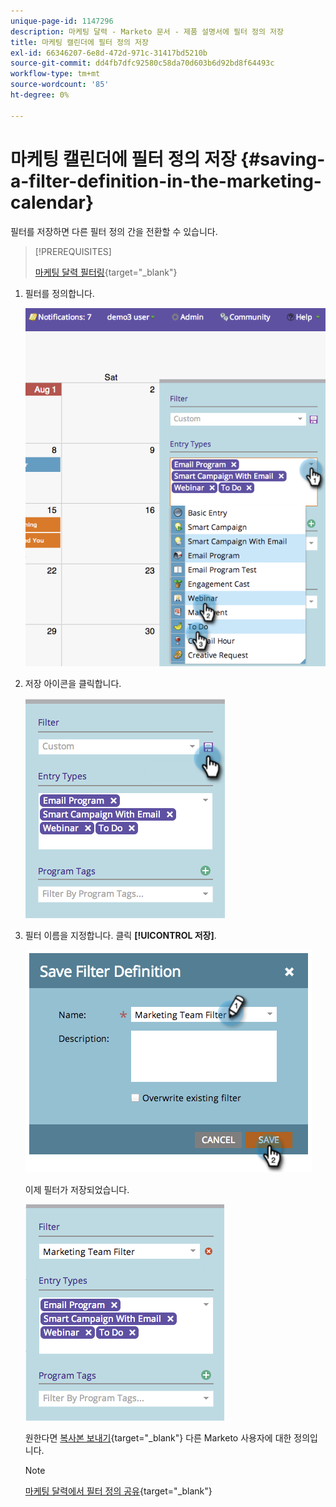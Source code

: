 ```yaml
---
unique-page-id: 1147296
description: 마케팅 달력 - Marketo 문서 - 제품 설명서에 필터 정의 저장
title: 마케팅 캘린더에 필터 정의 저장
exl-id: 66346207-6e8d-472d-971c-31417bd5210b
source-git-commit: dd4fb7dfc92580c58da70d603b6d92bd8f64493c
workflow-type: tm+mt
source-wordcount: '85'
ht-degree: 0%

---
```


# 마케팅 캘린더에 필터 정의 저장 {#saving-a-filter-definition-in-the-marketing-calendar}

필터를 저장하면 다른 필터 정의 간을 전환할 수 있습니다.

>[!PREREQUISITES]
>
>[마케팅 달력 필터링](/help/marketo/product-docs/core-marketo-concepts/marketing-calendar/working-with-the-calendar/filtering-the-marketing-calendar.md){target="_blank"}

1. 필터를 정의합니다.

   ![](assets/image2014-9-24-10-3a50-3a49.png)

1. 저장 아이콘을 클릭합니다.

   ![](assets/image2014-9-24-10-3a50-3a57.png)

1. 필터 이름을 지정합니다. 클릭 **[!UICONTROL 저장]**.

   ![](assets/image2014-9-24-10-3a51-3a3.png)

   이제 필터가 저장되었습니다.

   ![](assets/image2014-9-24-10-3a51-3a12.png)

   원한다면 [복사본 보내기](/help/marketo/product-docs/core-marketo-concepts/marketing-calendar/working-with-the-calendar/sharing-a-filter-definition-in-the-marketing-calendar.md){target="_blank"} 다른 Marketo 사용자에 대한 정의입니다.

   >[!NOTE]
   >
   >[마케팅 달력에서 필터 정의 공유](/help/marketo/product-docs/core-marketo-concepts/marketing-calendar/working-with-the-calendar/sharing-a-filter-definition-in-the-marketing-calendar.md){target="_blank"}
